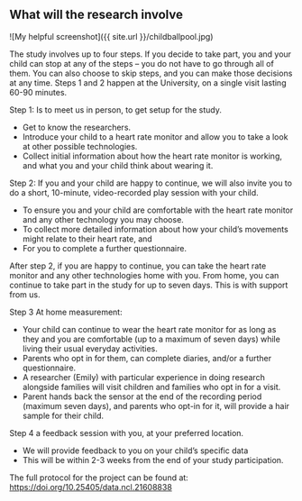 What will the research involve
------

![My helpful screenshot]({{ site.url }}/childballpool.jpg)

The study involves up to four steps. If you decide to take part, you and your child can stop at any of the steps – you do not have to go through all of them. You can also choose to skip steps, and you can make those decisions at any time.
Steps 1 and 2 happen at the University, on a single visit lasting 60-90 minutes.

Step 1: Is to meet us in person, to get setup for the study. 

-	Get to know the researchers. 
-	Introduce your child to a heart rate monitor and allow you to take a look at other possible technologies.
-	Collect initial information about how the heart rate monitor is working, and what you and your child think about wearing it.

Step 2: If you and your child are happy to continue, we will also invite you to do a short, 10-minute, video-recorded play session with your child.

-	To ensure you and your child are comfortable with the heart rate monitor and any other technology you may choose. 
-	To collect more detailed information about how your child’s movements might relate to their heart rate, and
-	For you to complete a further questionnaire. 

After step 2, if you are happy to continue, you can take the heart rate monitor and any other technologies home with you. From home, you can continue to take part in the study for up to seven days. This is with support from us.

Step 3 At home measurement:

-	Your child can continue to wear the heart rate monitor for as long as they and you are comfortable (up to a maximum of seven days) while living their usual everyday activities. 
-	Parents who opt in for them, can complete diaries, and/or a further questionnaire. 
-	A researcher (Emily) with particular experience in doing research alongside families will visit children and families who opt in for a visit. 
-	Parent hands back the sensor at the end of the recording period (maximum seven days), and parents who opt-in for it, will provide a hair sample for their child.

Step 4 a feedback session with you, at your preferred location.

-	We will provide feedback to you on your child’s specific data
-	This will be within 2-3 weeks from the end of your study participation.

The full protocol for the project can be found at: https://doi.org/10.25405/data.ncl.21608838
